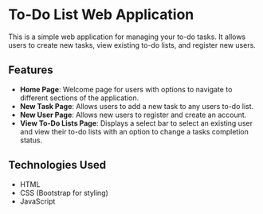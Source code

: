# To-Do List Web Application

This is a simple web application for managing your to-do tasks. It allows users to create new tasks, view existing to-do lists, and register new users.

## Features

- **Home Page**: Welcome page for users with options to navigate to different sections of the application.
- **New Task Page**: Allows users to add a new task to any users to-do list.
- **New User Page**: Allows new users to register and create an account.
- **View To-Do Lists Page**: Displays a select bar to select an existing user and view their to-do lists with an option to change a tasks completion status.

## Technologies Used

- HTML
- CSS (Bootstrap for styling)
- JavaScript



